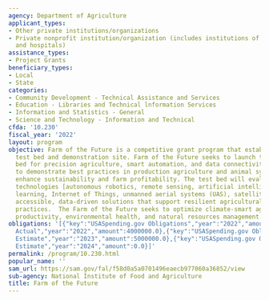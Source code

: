 ```yaml
---
agency: Department of Agriculture
applicant_types:
- Other private institutions/organizations
- Private nonprofit institution/organization (includes institutions of higher education
  and hospitals)
assistance_types:
- Project Grants
beneficiary_types:
- Local
- State
categories:
- Community Development - Technical Assistance and Services
- Education - Libraries and Technical lnformation Services
- Information and Statistics - General
- Science and Technology - Information and Technical
cfda: '10.230'
fiscal_year: '2022'
layout: program
objective: Farm of the Future is a competitive grant program that establishes an agricultural
  test bed and demonstration site. Farm of the Future seeks to launch this rural test
  bed for precision agriculture, smart automation, and data connectivity and transfer
  to demonstrate best practices in production agriculture and animal systems that
  enhance sustainability and farm profitability. The test bed will evaluate smart
  technologies [autonomous robotics, remote sensing, artificial intelligence, machine
  learning, Internet of Things, unmanned aerial systems (UAS), satellites], to provide
  accessible, data-driven solutions that support resilient agricultural and value-added
  practices.  The Farm of the Future seeks to optimize climate-smart agricultural
  productivity, environmental health, and natural resources management.
obligations: '[{"key":"USASpending.gov Obligations","year":"2022","amount":3936000.0},{"key":"SAM.gov
  Actual","year":"2022","amount":4000000.0},{"key":"USASpending.gov Obligations","year":"2023","amount":4684368.0},{"key":"SAM.gov
  Estimate","year":"2023","amount":5000000.0},{"key":"USASpending.gov Obligations","year":"2024","amount":0.0},{"key":"SAM.gov
  Estimate","year":"2024","amount":0.0}]'
permalink: /program/10.230.html
popular_name: ''
sam_url: https://sam.gov/fal/f58d0a5a0701496eaecb977060a36852/view
sub-agency: National Institute of Food and Agriculture
title: Farm of the Future
---
```


